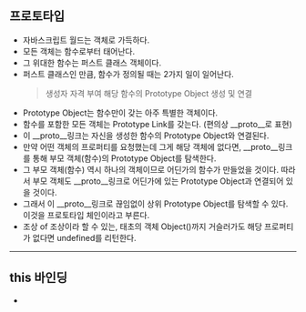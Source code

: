 ## 프로토타입

- 자바스크립트 월드는 객체로 가득하다.
- 모든 객체는 함수로부터 태어난다.
- 그 위대한 함수는 퍼스트 클래스 객체이다.
- 퍼스트 클래스인 만큼, 함수가 정의될 때는 2가지 일이 일어난다.
  > 생성자 자격 부여
  > 해당 함수의 Prototype Object 생성 및 연결
- Prototype Object는 함수만이 갖는 아주 특별한 객체이다.
- 함수를 포함한 모든 객체는 Prototype Link를 갖는다. (편의상 __proto__로 표현)
- 이 __proto__링크는 자신을 생성한 함수의 Prototype Object와 연결된다.
- 만약 어떤 객체의 프로퍼티를 요청했는데 그게 해당 객체에 없다면, __proto__링크를 통해 부모 객체(함수)의 Prototype Object를 탐색한다.
- 그 부모 객체(함수) 역시 하나의 객체이므로 어딘가의 함수가 만들었을 것이다. 따라서 부모 객체도 __proto__링크로 어딘가에 있는 Prototype Object과 연결되어 있을 것이다.
- 그래서 이 __proto__링크로 끊임없이 상위 Prototype Object를 탐색할 수 있다. 이것을 프로토타입 체인이라고 부른다.
- 조상 of 조상이라 할 수 있는, 태초의 객체 Object()까지 거슬러가도 해당 프로퍼티가 없다면 undefined를 리턴한다.


---


## this 바인딩

- 